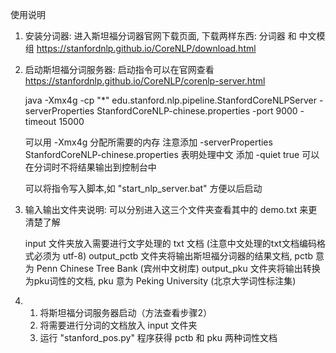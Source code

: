 使用说明

1. 安装分词器: 进入斯坦福分词器官网下载页面, 下载两样东西: 分词器 和 中文模组
    https://stanfordnlp.github.io/CoreNLP/download.html

2. 启动斯坦福分词服务器: 启动指令可以在官网查看
    https://stanfordnlp.github.io/CoreNLP/corenlp-server.html

   java -Xmx4g -cp "*" edu.stanford.nlp.pipeline.StanfordCoreNLPServer -serverProperties StanfordCoreNLP-chinese.properties -port 9000 -timeout 15000
   
   可以用 -Xmx4g 分配所需要的内存
   注意添加 -serverProperties StanfordCoreNLP-chinese.properties 表明处理中文
   添加 -quiet true 可以在分词时不将结果输出到控制台中

   可以将指令写入脚本,如 "start_nlp_server.bat" 方便以后启动
 
3. 输入输出文件夹说明: 可以分别进入这三个文件夹查看其中的 demo.txt 来更清楚了解

    input 文件夹放入需要进行文字处理的 txt 文档 (注意中文处理的txt文档编码格式必须为 utf-8)
    output_pctb 文件夹将输出斯坦福分词器的结果文档, pctb 意为 Penn Chinese Tree Bank (宾州中文树库)
    output_pku 文件夹将输出转换为pku词性的文档, pku 意为 Peking University (北京大学词性标注集)
    
4.  
    1. 将斯坦福分词服务器启动（方法查看步骤2）
    2. 将需要进行分词的文档放入 input 文件夹
    3. 运行 "stanford_pos.py" 程序获得 pctb 和 pku 两种词性文档
